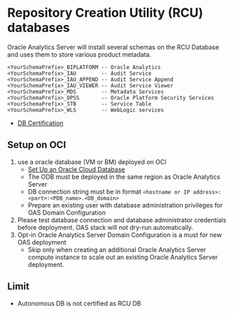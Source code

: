 # Repository Creation Utility (RCU) databases
Oracle Analytics Server will install several schemas on the RCU Database and uses them to store various product metadata.

```
<YourSchemaPrefix>_BIPLATFORM -- Oracle Analytics
<YourSchemaPrefix>_IAU        -- Audit Service
<YourSchemaPrefix>_IAU_APPEND -- Audit Service Append
<YourSchemaPrefix>_IAU_VIEWER -- Audit Service Viewer
<YourSchemaPrefix>_MDS        -- Metadata Services
<YourSchemaPrefix>_OPSS       -- Oracle Platform Security Services
<YourSchemaPrefix>_STB        -- Service Table
<YourSchemaPrefix>_WLS        -- WebLogic services
```
- [DB Certification](https://docs.oracle.com/en/middleware/bi/analytics-server/administer-oas/certification-rcu-databases.html)


## Setup on OCI
1. use a oracle database (VM or BM) deployed on OCI
    - [Set Up an Oracle Cloud Database](https://docs.oracle.com/en/middleware/bi/analytics-server/deploy-oas-cloud/deploy-oracle-analytics-server-oracle-cloud.html#GUID-C8C5D819-5EB5-4EE2-98EF-F6093E850B0E)
    - The ODB must be deployed in the same region as Oracle Analytics Server
    - DB connection string must be in format `<hostname or IP address>:<port>:<PDB_name>.<DB_domain>`
    - Prepare an existing user with database administration privileges for OAS Domain Configuration
2. Please test database connection and database administrator credentials before deployment. OAS stack will not dry-run automatically. 
3. Opt-in Oracle Analytics Server Domain Configuration is a must for new OAS deployment
    - Skip only when creating an additional Oracle Analytics Server compute instance to scale out an existing Oracle Analytics Server deployment.

## Limit
- Autonomous DB is not certified as RCU DB
